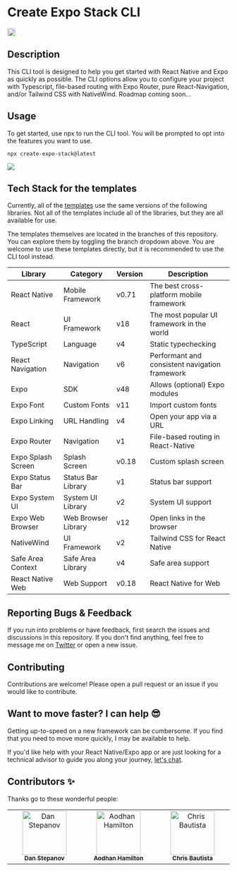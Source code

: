 # Create Expo Stack CLI

<a href="https://badge.fury.io/js/create-expo-stack"><img src="https://badge.fury.io/js/create-expo-stack.svg" alt="npm version" height="18"></a>

## Description

This CLI tool is designed to help you get started with React Native and Expo as quickly as possible. The CLI options allow you to configure your project with Typescript, file-based routing with Expo Router, pure React-Navigation, and/or Tailwind CSS with NativeWind. Roadmap coming soon...

## Usage

To get started, use npx to run the CLI tool. You will be prompted to opt into the features you want to use.

`npx create-expo-stack@latest`

![](https://github.com/danstepanov/create-expo-stack/assets/5482800/e516cf1a-81cf-4876-a212-d9a156071a2f)

## Tech Stack for the templates

Currently, all of the [templates](https://github.com/danstepanov/create-expo-stack) use the same versions of the following libraries. Not all of the templates include all of the libraries, but they are all available for use.

The templates themselves are located in the branches of this repository. You can explore them by toggling the branch dropdown above. You are welcome to use these templates directly, but it is recommended to use the CLI tool instead.

| Library            | Category            | Version | Description                                    |
| ------------------ | ------------------- | ------- | ---------------------------------------------- |
| React Native       | Mobile Framework    | v0.71   | The best cross-platform mobile framework       |
| React              | UI Framework        | v18     | The most popular UI framework in the world     |
| TypeScript         | Language            | v4      | Static typechecking                            |
| React Navigation   | Navigation          | v6      | Performant and consistent navigation framework |
| Expo               | SDK                 | v48     | Allows (optional) Expo modules                 |
| Expo Font          | Custom Fonts        | v11     | Import custom fonts                            |
| Expo Linking       | URL Handling        | v4      | Open your app via a URL                        |
| Expo Router        | Navigation          | v1      | File-based routing in React-Native             |
| Expo Splash Screen | Splash Screen       | v0.18   | Custom splash screen                           |
| Expo Status Bar    | Status Bar Library  | v1      | Status bar support                             |
| Expo System UI     | System UI Library   | v2      | System UI support                              |
| Expo Web Browser   | Web Browser Library | v12     | Open links in the browser                      |
| NativeWind         | UI Framework        | v2      | Tailwind CSS for React Native                  |
| Safe Area Context  | Safe Area Library   | v4      | Safe area support                              |
| React Native Web   | Web Support         | v0.18   | React Native for Web                           |

## Reporting Bugs & Feedback

If you run into problems or have feedback, first search the issues and discussions in this repository. If you don't find anything, feel free to message me on [Twitter](https://twitter.com/danstepanov) or open a new issue.

## Contributing

Contributions are welcome! Please open a pull request or an issue if you would like to contribute.

## Want to move faster? I can help 😎

Getting up-to-speed on a new framework can be cumbersome. If you find that you need to move more quickly, I may be available to help.

If you'd like help with your React Native/Expo app or are just looking for a technical advisor to guide you along your journey, [let's chat](https://twitter.com/danstepanov).

## Contributors ✨

Thanks go to these wonderful people:

<table>
  <tbody>
    <tr>
      <td align="center" valign="top" width="14.28%">
        <a href="https://onlydans.gg/">
          <img src="https://pbs.twimg.com/profile_images/1669495865478885376/7hWQn7ub_400x400.jpg" width="100px;" alt="Dan Stepanov"/>
          <br />
          <sub>
            <b>Dan Stepanov</b>
          </sub>
        </a>
      </td>
      <td align="center" valign="top" width="14.28%">
        <a href="https://aodhan.netlify.app/">
          <img src="https://pbs.twimg.com/profile_images/1472990183993888772/3X5J4d9__400x400.png" width="100px;" alt="Aodhan Hamilton"/>
          <br />
          <sub>
            <b>Aodhan Hamilton</b>
          </sub>
        </a>
      </td>
      <td align="center" valign="top" width="14.28%">
        <a href="https://twitter.com/trashh_dev">
          <img src="https://pbs.twimg.com/profile_images/1598959528518643713/aWdwBYxv_400x400.jpg" width="100px;" alt="Chris Bautista"/>
          <br />
          <sub>
            <b>Chris Bautista</b>
          </sub>
        </a>
      </td>
    </tr>
  </tbody>
</table>

